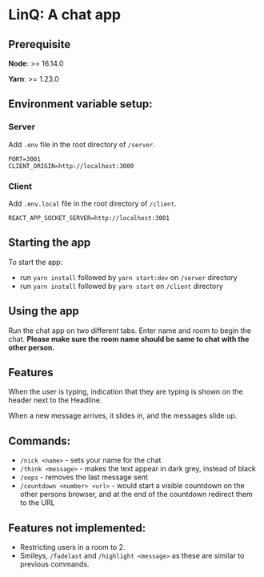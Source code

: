 # LinQ: A chat app

## Prerequisite
**Node**: >= 16.14.0

**Yarn**: >= 1.23.0

## Environment variable setup:
### Server

Add `.env` file in the root directory of `/server`.

```
PORT=3001
CLIENT_ORIGIN=http://localhost:3000
```

### Client

Add `.env.local` file in the root directory of `/client`.

```
REACT_APP_SOCKET_SERVER=http://localhost:3001
```

## Starting the app
To start the app:
- run `yarn install` followed by `yarn start:dev` on `/server` directory
- run `yarn install` followed by `yarn start` on `/client` directory

## Using the app
Run the chat app on two different tabs. Enter name and room to begin the chat. **Please make sure the room name should be same to chat with the other person.**


## Features

When the user is typing, indication that they are typing is shown on the header next to the Headline.

When a new message arrives, it slides in, and the messages slide up.

## Commands:
- `/nick <name>` - sets your name for the chat
- `/think <message>` - makes the text appear in dark grey, instead of black
- `/oops` - removes the last message sent
- `/countdown <number> <url>` - would start a visible countdown on the other persons browser, and at the
end of the countdown redirect them to the URL

## Features not implemented:
- Restricting users in a room to 2.
- Smileys, `/fadelast` and `/highlight <message>` as these are similar to previous commands.



